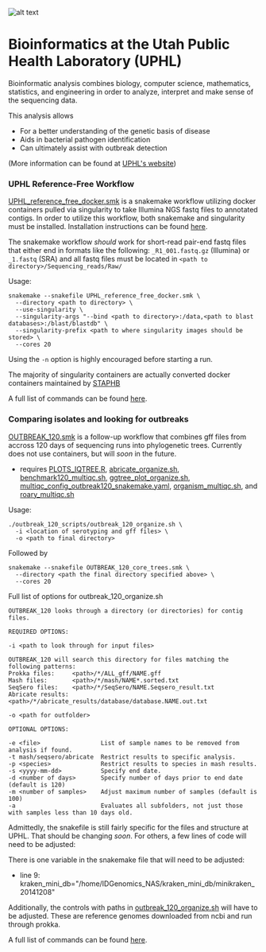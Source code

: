 ![alt text](https://uphl.utah.gov/wp-content/uploads/New-UPHL-Logo.png)

# Bioinformatics at the Utah Public Health Laboratory (UPHL)

Bioinformatic analysis combines biology, computer science, mathematics, statistics, and engineering in order to analyze, interpret and make sense of the sequencing data.

This analysis allows
* For a better understanding of the genetic basis of disease
* Aids in bacterial pathogen identification
* Can ultimately assist with outbreak detection

(More information can be found at [UPHL's website](https://uphl.utah.gov/infectious-diseases/next-generation-sequencing/))

### UPHL Reference-Free Workflow
[UPHL_reference_free_docker.smk](UPHL_reference_free_docker.smk) is a snakemake workflow utilizing docker containers pulled via singularity to take Illumina NGS fastq files to annotated contigs. In order to utilize this workflow, both snakemake and singularity must be installed. Installation instructions can be found [here](READMEs/installation/README.md). 

The snakemake workflow _should_ work for short-read pair-end fastq files that either end in formats like the following: `_R1_001.fastq.gz` (Illumina) or `_1.fastq` (SRA) and all fastq files must be located in `<path to directory>/Sequencing_reads/Raw/`

Usage:
```
snakemake --snakefile UPHL_reference_free_docker.smk \          
  --directory <path to directory> \
  --use-singularity \
  --singularity-args "--bind <path to directory>:/data,<path to blast databases>:/blast/blastdb" \
  --singularity-prefix <path to where singularity images should be stored> \
  --cores 20
```
Using the `-n` option is highly encouraged before starting a run.

The majority of singularity containers are actually converted docker containers maintained by [STAPHB](https://github.com/StaPH-B/docker-builds)

A full list of commands can be found [here](READMEs/URF_commands/README.md).

### Comparing isolates and looking for outbreaks
[OUTBREAK_120.smk](OUTBREAK_120.smk) is a follow-up workflow that combines gff files from accross 120 days of sequencing runs into phylogenetic trees. Currently does not use containers, but will _soon_ in the future.
- requires [PLOTS_IQTREE.R](outbreak_120_scripts/PLOTS_IQTREE.R), [abricate_organize.sh](outbreak_120_scripts/abricate_organize.sh), [benchmark120_multiqc.sh](outbreak_120_scripts/benchmark120_multiqc.sh), [ggtree_plot_organize.sh](outbreak_120_scripts/ggtree_plot_organize.sh), [multiqc_config_outbreak120_snakemake.yaml](outbreak_120_scripts/multiqc_config_outbreak120_snakemake.yaml), [organism_multiqc.sh](outbreak_120_scripts/organism_multiqc.sh), and [roary_multiqc.sh](outbreak_120_scripts/roary_multiqc.sh)

Usage:
```
./outbreak_120_scripts/outbreak_120_organize.sh \
  -i <location of serotyping and gff files> \
  -o <path to final directory>
```
Followed by
```
snakemake --snakefile OUTBREAK_120_core_trees.smk \
  --directory <path the final directory specified above> \
  --cores 20
```

Full list of options for outbreak_120_organize.sh
```
OUTBREAK_120 looks through a directory (or directories) for contig files.

REQUIRED OPTIONS:

-i <path to look through for input files>

OUTBREAK_120 will search this directory for files matching the following patterns:
Prokka files:     <path>/*/ALL_gff/NAME.gff
Mash files:       <path>/*/mash/NAME*.sorted.txt
SeqSero files:    <path>/*/SeqSero/NAME.Seqsero_result.txt
Abricate results: <path>/*/abricate_results/database/database.NAME.out.txt

-o <path for outfolder>

OPTIONAL OPTIONS:

-e <file>                 List of sample names to be removed from analysis if found.
-t mash/seqsero/abricate  Restrict results to specific analysis.
-p <species>              Restrict results to species in mash results.
-s <yyyy-mm-dd>           Specify end date.
-d <number of days>       Specify number of days prior to end date (default is 120)
-m <number of samples>    Adjust maximum number of samples (default is 100)
-a                        Evaluates all subfolders, not just those with samples less than 10 days old.
```

Admittedly, the snakefile is still fairly specific for the files and structure at UPHL. That should be changing _soon_. For others, a few lines of code will need to be adjusted:

There is one variable in the snakemake file that will need to be adjusted:
- line 9: kraken_mini_db="/home/IDGenomics_NAS/kraken_mini_db/minikraken_20141208"

Additionally, the controls with paths in [outbreak_120_organize.sh](outbreak_120_scripts/outbreak_120_organize.sh) will have to be adjusted. These are reference genomes downloaded from ncbi and run through prokka.

A full list of commands can be found [here](READMEs/OUTBREAK_120_commands/README.md).
